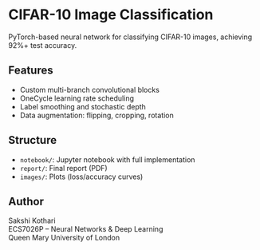 # CIFAR-10 Image Classification

PyTorch-based neural network for classifying CIFAR-10 images, achieving 92%+ test accuracy.

## Features

- Custom multi-branch convolutional blocks
- OneCycle learning rate scheduling
- Label smoothing and stochastic depth
- Data augmentation: flipping, cropping, rotation

## Structure

- `notebook/`: Jupyter notebook with full implementation
- `report/`: Final report (PDF)
- `images/`: Plots (loss/accuracy curves)

## Author

Sakshi Kothari  
ECS7026P – Neural Networks & Deep Learning  
Queen Mary University of London
